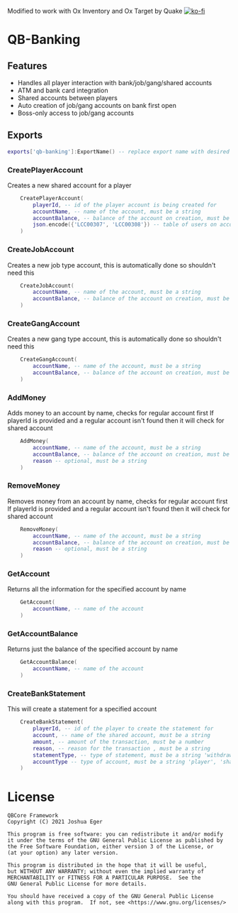 
Modified to work with Ox Inventory and Ox Target by Quake
[![ko-fi](https://ko-fi.com/img/githubbutton_sm.svg)](https://ko-fi.com/T6T8KZZF4)


# QB-Banking

## Features
- Handles all player interaction with bank/job/gang/shared accounts
- ATM and bank card integration
- Shared accounts between players
- Auto creation of job/gang accounts on bank first open
- Boss-only access to job/gang accounts

## Exports
```lua
exports['qb-banking']:ExportName() -- replace export name with desired from below and needed arguments
```

### CreatePlayerAccount

Creates a new shared account for a player

```lua
    CreatePlayerAccount(
        playerId, -- id of the player account is being created for
        accountName, -- name of the account, must be a string
        accountBalance, -- balance of the account on creation, must be a number
        json.encode({'LCC00307', 'LCC00308'}) -- table of users on account by citizenid
    )
```
### CreateJobAccount

Creates a new job type account, this is automatically done so shouldn't need this

```lua
    CreateJobAccount(
        accountName, -- name of the account, must be a string
        accountBalance, -- balance of the account on creation, must be a number
    )
```
### CreateGangAccount

Creates a new gang type account, this is automatically done so shouldn't need this

```lua
    CreateGangAccount(
        accountName, -- name of the account, must be a string
        accountBalance, -- balance of the account on creation, must be a number
    )
```
### AddMoney

Adds money to an account by name, checks for regular account first
If playerId is provided and a regular account isn't found then it will check for shared account

```lua
    AddMoney(
        accountName, -- name of the account, must be a string
        accountBalance, -- balance of the account on creation, must be a number
        reason -- optional, must be a string
    )
```
### RemoveMoney

Removes money from an account by name, checks for regular account first
If playerId is provided and a regular account isn't found then it will check for shared account

```lua
    RemoveMoney(
        accountName, -- name of the account, must be a string
        accountBalance, -- balance of the account on creation, must be a number
        reason -- optional, must be a string
    )
```
### GetAccount

Returns all the information for the specified account by name

```lua
    GetAccount(
        accountName, -- name of the account
    )
```
### GetAccountBalance

Returns just the balance of the specified account by name

```lua
    GetAccountBalance(
        accountName, -- name of the account
    )
```
### CreateBankStatement

This will create a statement for a specified account

```lua
    CreateBankStatement(
        playerId, -- id of the player to create the statement for
        account, -- name of the shared account, must be a string
        amount, -- amount of the transaction, must be a number
        reason, -- reason for the transaction , must be a string
        statementType, -- type of statement, must be a string 'withdraw' or 'deposit'
        accountType -- type of account, must be a string 'player', 'shared', 'job', 'gang'
    )
```

# License

    QBCore Framework
    Copyright (C) 2021 Joshua Eger

    This program is free software: you can redistribute it and/or modify
    it under the terms of the GNU General Public License as published by
    the Free Software Foundation, either version 3 of the License, or
    (at your option) any later version.

    This program is distributed in the hope that it will be useful,
    but WITHOUT ANY WARRANTY; without even the implied warranty of
    MERCHANTABILITY or FITNESS FOR A PARTICULAR PURPOSE.  See the
    GNU General Public License for more details.

    You should have received a copy of the GNU General Public License
    along with this program.  If not, see <https://www.gnu.org/licenses/>
